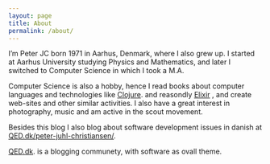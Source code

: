 ```yaml
---
layout: page
title: About
permalink: /about/
---
```


I’m Peter JC born 1971 in Aarhus, Denmark, where I also grew up. I started at Aarhus University studying Physics and Mathematics, and later I switched to Computer Science in which I took a M.A. 

Computer Science is also a hobby, hence I read books about computer languages and technologies like [Clojure](http://clojure.org/).  and reasondly [Elixir](http://elixir-lang.org/) , and create web-sites and other similar activities. I also have a great interest in photography, music and am active in the scout movement. 


Besides this blog I also blog about software development issues in danish at [QED.dk/peter-juhl-christiansen/](http://qed.dk/peter-juhl-christiansen/). 

[QED.dk](http://qed.dk). is a blogging communety, with software as ovall theme.    

